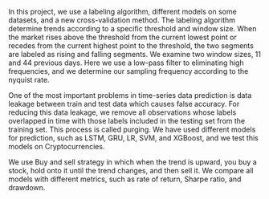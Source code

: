 In this project, we use a labeling algorithm, different models on some datasets, and a new cross-validation method. The labeling algorithm determine trends according to a specific threshold and window size. When the market rises above the threshold from the current lowest point or recedes from the current highest point to the threshold, the two segments are labeled as rising and falling segments. We examine two window sizes, 11 and 44 previous days. Here we use a low-pass filter to eliminating high frequencies, and we determine our sampling frequency according to the nyquist rate.

One of the most important problems in time-series data prediction is data leakage between train and test data which causes false accuracy. For reducing this data leakage, we remove all observations whose labels overlapped in time with those labels included in the testing set from the training set. This process is called purging.
We have used different models for prediction, such as LSTM, GRU, LR, SVM, and XGBoost, and we test this models on Cryptocurrencies.

We use Buy and sell strategy in which when the trend is upward, you buy a stock, hold onto it until the trend changes, and then sell it. We compare all models with different metrics, such as rate of return, Sharpe ratio, and drawdown.
